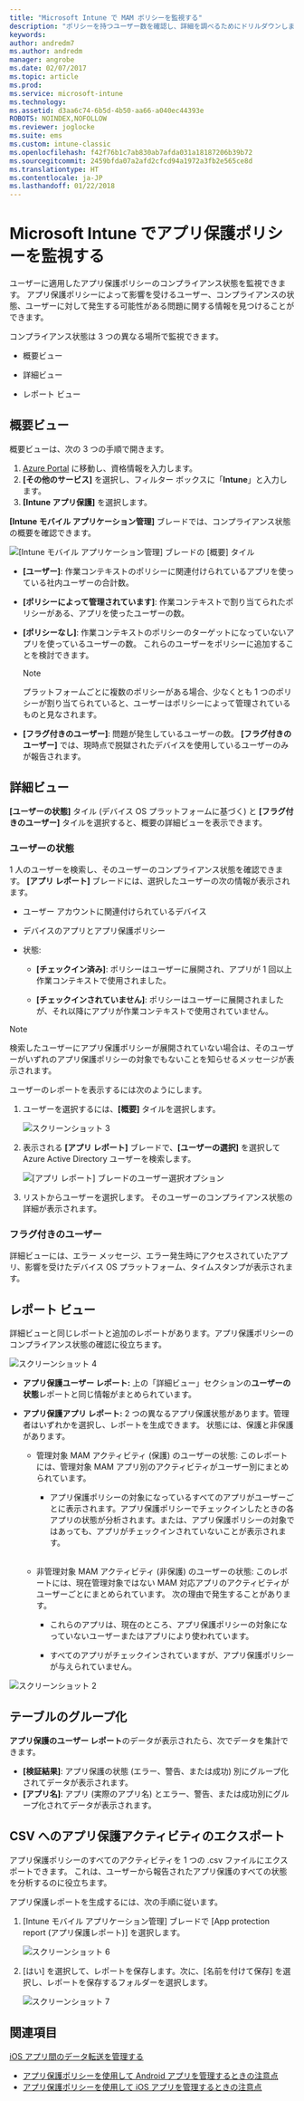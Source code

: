 ```yaml
---
title: "Microsoft Intune で MAM ポリシーを監視する"
description: "ポリシーを持つユーザー数を確認し、詳細を調べるためにドリルダウンします。"
keywords: 
author: andredm7
ms.author: andredm
manager: angrobe
ms.date: 02/07/2017
ms.topic: article
ms.prod: 
ms.service: microsoft-intune
ms.technology: 
ms.assetid: d3aa6c74-6b5d-4b50-aa66-a040ec44393e
ROBOTS: NOINDEX,NOFOLLOW
ms.reviewer: joglocke
ms.suite: ems
ms.custom: intune-classic
ms.openlocfilehash: f42f76b1c7ab830ab7afda031a18187206b39b72
ms.sourcegitcommit: 2459bfda07a2afd2cfcd94a1972a3fb2e565ce8d
ms.translationtype: HT
ms.contentlocale: ja-JP
ms.lasthandoff: 01/22/2018
---
```

# <a name="monitor-app-protection-policies-with-microsoft-intune"></a>Microsoft Intune でアプリ保護ポリシーを監視する
ユーザーに適用したアプリ保護ポリシーのコンプライアンス状態を監視できます。 アプリ保護ポリシーによって影響を受けるユーザー、コンプライアンスの状態、ユーザーに対して発生する可能性がある問題に関する情報を見つけることができます。

コンプライアンス状態は 3 つの異なる場所で監視できます。

-   概要ビュー

-   詳細ビュー

-   レポート ビュー

## <a name="summary-view"></a>概要ビュー

概要ビューは、次の 3 つの手順で開きます。

1. [Azure Portal](https://portal.azure.com) に移動し、資格情報を入力します。
2. **[その他のサービス]** を選択し、フィルター ボックスに「**Intune**」と入力します。
3. **[Intune アプリ保護]** を選択します。

**[Intune モバイル アプリケーション管理]** ブレードでは、コンプライアンス状態の概要を確認できます。

![[Intune モバイル アプリケーション管理] ブレードの [概要] タイル](../media/mam-azure-portal-user-status-summary.png)

-   **[ユーザー]**: 作業コンテキストのポリシーに関連付けられているアプリを使っている社内ユーザーの合計数。

-   **[ポリシーによって管理されています]**: 作業コンテキストで割り当てられたポリシーがある、アプリを使ったユーザーの数。

-   **[ポリシーなし]**: 作業コンテキストのポリシーのターゲットになっていないアプリを使っているユーザーの数。 これらのユーザーをポリシーに追加することを検討できます。
    > [!NOTE]
    > プラットフォームごとに複数のポリシーがある場合、少なくとも 1 つのポリシーが割り当てられていると、ユーザーはポリシーによって管理されているものと見なされます。

- **[フラグ付きのユーザー]**: 問題が発生しているユーザーの数。 **[フラグ付きのユーザー]** では、現時点で脱獄されたデバイスを使用しているユーザーのみが報告されます。


## <a name="detailed-view"></a>詳細ビュー
**[ユーザーの状態]** タイル (デバイス OS プラットフォームに基づく) と **[フラグ付きのユーザー]** タイルを選択すると、概要の詳細ビューを表示できます。

### <a name="user-status"></a>ユーザーの状態
1 人のユーザーを検索し、そのユーザーのコンプライアンス状態を確認できます。 **[アプリ レポート]** ブレードには、選択したユーザーの次の情報が表示されます。
- ユーザー アカウントに関連付けられているデバイス

- デバイスのアプリとアプリ保護ポリシー

- 状態:

  - **[チェックイン済み]**: ポリシーはユーザーに展開され、アプリが 1 回以上作業コンテキストで使用されました。

  - **[チェックインされていません]**: ポリシーはユーザーに展開されましたが、それ以降にアプリが作業コンテキストで使用されていません。

>[!NOTE]
> 検索したユーザーにアプリ保護ポリシーが展開されていない場合は、そのユーザーがいずれのアプリ保護ポリシーの対象でもないことを知らせるメッセージが表示されます。

ユーザーのレポートを表示するには次のようにします。

1.  ユーザーを選択するには、**[概要]** タイルを選択します。

    ![スクリーンショット 3](../media/MAM-reporting-6.png)

2. 表示される **[アプリ レポート]** ブレードで、**[ユーザーの選択]** を選択して Azure Active Directory ユーザーを検索します。

    ![[アプリ レポート] ブレードのユーザー選択オプション](../media/MAM-reporting-2.png)

3. リストからユーザーを選択します。 そのユーザーのコンプライアンス状態の詳細が表示されます。

### <a name="flagged-users"></a>フラグ付きのユーザー
詳細ビューには、エラー メッセージ、エラー発生時にアクセスされていたアプリ、影響を受けたデバイス OS プラットフォーム、タイムスタンプが表示されます。

## <a name="reporting-view"></a>レポート ビュー

詳細ビューと同じレポートと追加のレポートがあります。アプリ保護ポリシーのコンプライアンス状態の確認に役立ちます。

![スクリーンショット 4](../media/MAM-reporting-7.png)

-   **アプリ保護ユーザー レポート:** 上の「詳細ビュー」セクションの**ユーザーの状態**レポートと同じ情報がまとめられています。

-   **アプリ保護アプリ レポート:** 2 つの異なるアプリ保護状態があります。管理者はいずれかを選択し、レポートを生成できます。 状態には、保護と非保護があります。

    -   管理対象 MAM アクティビティ (保護) のユーザーの状態: このレポートには、管理対象 MAM アプリ別のアクティビティがユーザー別にまとめられています。

        -   アプリ保護ポリシーの対象になっているすべてのアプリがユーザーごとに表示されます。アプリ保護ポリシーでチェックインしたときの各アプリの状態が分析されます。または、アプリ保護ポリシーの対象ではあっても、アプリがチェックインされていないことが表示されます。
<br></br>
    -   非管理対象 MAM アクティビティ (非保護) のユーザーの状態: このレポートには、現在管理対象ではない MAM 対応アプリのアクティビティがユーザーごとにまとめられています。 次の理由で発生することがあります。

        -   これらのアプリは、現在のところ、アプリ保護ポリシーの対象になっていないユーザーまたはアプリにより使われています。

        -   すべてのアプリがチェックインされていますが、アプリ保護ポリシーが与えられていません。

![スクリーンショット 2](../media/MAM-reporting-4.png)

## <a name="table-grouping"></a>テーブルのグループ化

**アプリ保護のユーザー レポート**のデータが表示されたら、次でデータを集計できます。

- **[検証結果]**: アプリ保護の状態 (エラー、警告、または成功) 別にグループ化されてデータが表示されます。
- **[アプリ名]**: アプリ (実際のアプリ名) とエラー、警告、または成功別にグループ化されてデータが表示されます。

## <a name="export-app-protection-activities-to-csv"></a>CSV へのアプリ保護アクティビティのエクスポート

アプリ保護ポリシーのすべてのアクティビティを 1 つの .csv ファイルにエクスポートできます。 これは、ユーザーから報告されたアプリ保護のすべての状態を分析するのに役立ちます。

アプリ保護レポートを生成するには、次の手順に従います。

1. [Intune モバイル アプリケーション管理] ブレードで [App protection report (アプリ保護レポート)] を選択します。

    ![スクリーンショット 6](../media/app-protection-report-csv-2.png)

2. [はい] を選択して、レポートを保存します。次に、[名前を付けて保存] を選択し、レポートを保存するフォルダーを選択します。

    ![スクリーンショット 7](../media/app-protection-report-csv-1.png)

## <a name="see-also"></a>関連項目
[iOS アプリ間のデータ転送を管理する](manage-data-transfer-between-ios-apps-with-microsoft-intune.md)

* [アプリ保護ポリシーを使用して Android アプリを管理するときの注意点](/intune/end-user-mam-apps-android)
* [アプリ保護ポリシーを使用して iOS アプリを管理するときの注意点](/intune/end-user-mam-apps-ios)
